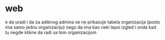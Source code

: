 # web
e da uradi i da za adibnog admina se ne prikazuje tabela organizacija (posto ima samo jednu organizaciju) nego da ima kao neki lepsi izgled i onda kad tu negde klikne da radi sa tom organizacijom
